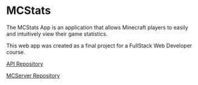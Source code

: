 # MCStats

The MCStats App is an application that allows Minecraft players to easily and intuitively view their game statistics.

This web app was created as a final project for a FullStack Web Developer course.

[API Repository](https://github.com/luqas31/mcstats-backend)

[MCServer Repository](https://github.com/luqas31/minecraft-stats-server)
